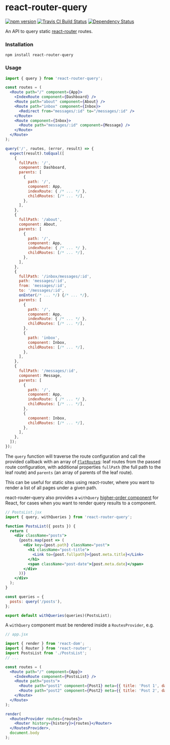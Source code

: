 # react-router-query
[![npm version](https://img.shields.io/npm/v/react-router-query.svg)](https://www.npmjs.com/package/react-router-query)
[![Travis CI Build Status](https://travis-ci.org/elliottsj/react-router-query.svg?branch=master)](https://travis-ci.org/elliottsj/react-router-query)
[![Dependency Status](https://dependencyci.com/github/elliottsj/react-router-query/badge)](https://dependencyci.com/github/elliottsj/react-router-query)

An API to query static [react-router][] routes.

### Installation
```shell
npm install react-router-query
```

### Usage
```jsx
import { query } from 'react-router-query';

const routes = (
  <Route path="/" component={App}>
    <IndexRoute component={Dashboard} />
    <Route path="about" component={About} />
    <Route path="inbox" component={Inbox}>
      <Redirect from="messages/:id" to="/messages/:id" />
    </Route>
    <Route component={Inbox}>
      <Route path="messages/:id" component={Message} />
    </Route>
  </Route>
);

query('/', routes, (error, result) => {
  expect(result).toEqual([
    {
      fullPath: '/',
      component: Dashboard,
      parents: [
        {
          path: '/',
          component: App,
          indexRoute: { /* ... */ },
          childRoutes: [/* ... */],
        },
      ],
    },
    {
      fullPath: '/about',
      component: About,
      parents: [
        {
          path: '/',
          component: App,
          indexRoute: { /* ... */ },
          childRoutes: [/* ... */],
        },
      ],
    },
    {
      fullPath: '/inbox/messages/:id',
      path: 'messages/:id',
      from: 'messages/:id',
      to: '/messages/:id',
      onEnter(/* ... */) {/* ... */},
      parents: [
        {
          path: '/',
          component: App,
          indexRoute: { /* ... */ },
          childRoutes: [/* ... */],
        },
        {
          path: 'inbox',
          component: Inbox,
          childRoutes: [/* ... */],
        },
      ],
    },
    {
      fullPath: '/messages/:id',
      component: Message,
      parents: [
        {
          path: '/',
          component: App,
          indexRoute: { /* ... */ },
          childRoutes: [/* ... */],
        },
        {
          component: Inbox,
          childRoutes: [/* ... */],
        },
      ],
    },
  ]);
});
```

The `query` function will traverse the route configuration and call the provided callback with an array of [`FlatRoute`s](): leaf routes from the passed route configuration, with additional properties `fullPath` (the full path to the leaf route) and `parents` (an array of parents of the leaf route).

This can be useful for static sites using react-router, where you want to render a list of all pages under a given path.

react-router-query also provides a `withQuery` [higher-order component](https://gist.github.com/sebmarkbage/ef0bf1f338a7182b6775) for React, for cases when you want to render query results to a component.

```jsx
// PostsList.jsx
import { query, withQueries } from 'react-router-query';

function PostsList({ posts }) {
  return (
    <div className="posts">
      {posts.map(post => (
        <div key={post.path} className="post">
          <h1 className="post-title">
            <Link to={post.fullpath}>{post.meta.title}</Link>
          </h1>
          <span className="post-date">{post.meta.date}</span>
        </div>
      ))}
    </div>
  );
}

const queries = {
  posts: query('/posts'),
};

export default withQueries(queries)(PostsList);
```

A `withQuery` component must be rendered inside a `RoutesProvider`, e.g.
```jsx
// app.jsx

import { render } from 'react-dom';
import { Router } from 'react-router';
import PostsList from './PostsList';
// ...

const routes = (
  <Route path="/" component={App}>
    <IndexRoute component={PostsList} />
    <Route path="posts">
      <Route path="post1" component={Post1} meta={{ title: 'Post 1', date: '2016-08-19' }} />
      <Route path="post2" component={Post2} meta={{ title: 'Post 2', date: '2016-08-21' }} />
    </Route>
  </Route>
);

render(
  <RoutesProvider routes={routes}>
    <Router history={history}>{routes}</Router>
  </RoutesProvider>,
  document.body
);
```

[react-router]: https://github.com/reactjs/react-router
